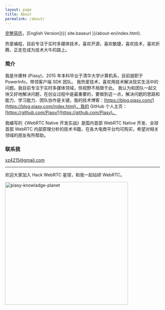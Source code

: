```yaml
---
layout: page
title: About
permalink: /about/
---
```


[完整简历](https://piasy.github.io/resume/)，[English Version]({{ site.baseurl }}/about-en/index.html).

热爱编程，目前专注于实时多媒体技术，喜欢开源，喜欢敏捷，喜欢技术，喜欢折腾，正走在成为技术大牛的路上。

### 简介

我是许建林 (Piasy)，2015 年本科毕业于清华大学计算机系，目前就职于 PowerInfo，带领客户端 SDK 团队。 我热爱技术，喜欢用技术解决现实生活中的问题。我目前专注于实时多媒体领域，但视野不局限于此。 我认为和团队一起又快又好地解决问题，在创业过程中是最重要的，要做到这一点，解决问题的思路和能力、学习能力、团队协作是关键。我的技术博客：[https://blog.piasy.com/](https://blog.piasy.com/index.html)，我的 GitHub 个人主页：[https://github.com/Piasy/](https://github.com/Piasy)。

我编写的《WebRTC Native 开发实战》是国内首部 WebRTC Native 开发、全球首部 WebRTC 内部原理分析的技术书籍，在各大电商平台均可购买，希望对相关领域的朋友有所帮助。

### 联系我

[xz4215@gmail.com](mailto:xz4215@gmail.com)

---

欢迎大家加入 Hack WebRTC 星球，和我一起钻研 WebRTC。

<img src="https://imgs.piasy.com/2023-09-23-piasy-knowledge-planet.JPG" alt="piasy-knowladge-planet" style="height:400px">
